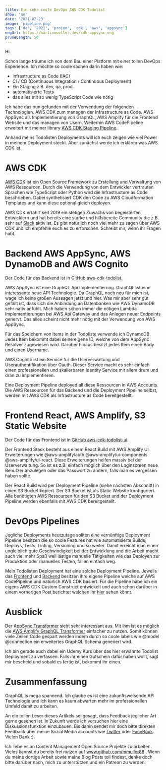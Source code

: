```yaml
---
title: Ein sehr coole DevOps AWS CDK Todolist
show: 'no'
date: '2021-02-23'
image: 'pipeline.png'
tags: ['de', '2021', 'projen', 'cdk', 'aws', 'appsync']
engUrl: https://martinmueller.dev/cdk-appsync-eng
pruneLength: 50
---
```


Hi.

Schon lange träume ich von dem Bau einer Platform mit einer tollen DevOps Experience. Ich möchte so coole sachen darin haben wie:
* Infrastructure as Code (IAC)
* CI / CD (Continuous Integration / Continuous Deployment)
* Ein Staging z.B. dev, qa, prod
* automatisierte Tests
* das alles mit so wenig TypeScript Code wie nötig

Ich habe das nun gefunden mit der Verwendung der folgenden Technologien. AWS CDK zum managen der Infrastructure as Code. AWS AppSync als Implementierung von GraphQL, AWS Amplify für die Frontend Website und das managen von Usern. Weiterhin AWS CodePipeline erweitert mit meiner library [AWS CDK Staging Pipeline](https://github.com/mmuller88/aws-cdk-staging-pipeline).

Anhand meins Todolisten Deployments will ich euch zeigen wie viel Power in meinem Deployment steckt. Aber zunächst werde ich erklären was AWS CDK ist.

# AWS CDK
[AWS CDK](https://github.com/aws/aws-cdk) ist ein Open Source Framework zu Erstellung und Verwaltung von AWS Ressourcen. Durch die Verwendung von dem Entwickler vertrauten Sprachen wie TypeScript oder Python wird die Infrastructure as Code beschrieben. Dabei synthetisiert CDK den Code zu AWS Cloudformation Templates und kann diese optional gleich deployen.

AWS CDK erfährt seit 2019 ein stetigen Zuwachs von begeisterten Entwicklern und hat bereits eine starke und hilfsbereite Community die z.B. sehr auf [Slack](https://cdk-dev.slack.com) aktiv ist. Es gibt natürlich noch viel mehr zu sagen über AWS CDK und ich empfehle euch es zu erforschen. Schreibt mir, wenn ihr Fragen habt.

# Backend AWS AppSync, AWS DynamoDB and AWS Cognito
Der Code für das Backend ist in [GitHub aws-cdk-todolist](https://github.com/mmuller88/aws-cdk-todolist).

AWS AppSync ist eine GraphQL Api Implementierung. GraphQL ist eine interessante neue API Technologie. Da GraphQL noch neu für mich ist, wage ich keine großen Aussagen jetzt und hier. Was mir aber sehr gut gefällt ist, dass sich die Anbindung an Datenbanken wie AWS DynamoDB sehr nativ anfühlt. Mich haben schon immer die nötigen Lambda Implementierungen bei AWS Api Gateway und das Anlegen neuer Endpoints genervt. Das alles scheint nicht mehr nötig mit der Verwendung von AWS AppSync.

Für das Speichern von Items in der Todoliste verwende ich DynamoDB. Jedes Item bekommt dabei seine eigene ID, welche von dem AppSync Resolver zugewiesen wird. Darüber hinaus besitzt jedes Item einen Body und einen Username.

AWS Cognito ist ein Service für die Userverwaltung und Userauthentifikation über Oauth. Dieser Service macht es sehr einfach einen professionellen und skalierbaren Identity Service mit allem drum und dran zu implementieren.

Eine Deployment Pipeline deployed all diese Ressourcen in AWS Accounts. Die AWS Ressourcen für das Backend und die Deployment Pipeline selbst, werden mit AWS CDK als Infrastructure as Code bereitgestellt.

# Frontend React, AWS Amplify, S3 Static Website
Der Code für das Frontend ist in [GitHub aws-cdk-todolist-ui](https://github.com/mmuller88/aws-cdk-todolist-ui).

Der Frontend Stack besteht aus einem React Build mit AWS Amplify UI Erweiterungen wie @aws-amplify/auth @aws-amplify/ui-components @aws-amplify/ui-react. Diese Erweiterungen helfen massiv bei der Userverwaltung. So ist es z.B. einfach möglich über den Loginscreen neue Benutzer anzulegen oder das Passwort zu ändern, falls man es vergessen haben sollte.

Der React Build wird per Deployment Pipeline (siehe nächsten Abschnitt) in einen S3 Bucket kopiert. Der S3 Bucket ist als Static Website konfiguriert. Alle benötigten AWS Ressourcen für den S3 Bucket und der Deployment Pipeline werden ebenfalls mit AWS CDK bereitgestellt.

# DevOps Pipelines
Jegliche Deployments heutzutage sollten eine vernünftige Deployment Pipeline besitzen die so coole Features hat wie automatisierte Builds, Deploys, Tests, Linting, Versioning und so weiter. Damit erreicht man einen ungleiblich gute Geschwindigkeit bei der Entwicklung und die Arbeit macht auch viel mehr Spaß weil lästige manuelle Tätigkeiten wie das Deployen zur Produktion oder manuelles Testen, fallen einfach weg.

Mein Todolisten Deployment hat eine solche Deployment Pipeline. Jeweils das [Frontend](https://github.com/mmuller88/aws-cdk-todolist-ui) und [Backend](https://github.com/mmuller88/aws-cdk-todolist) besitzen ihre eigene Pipeline welche auf AWS CodePipeline und natürlich AWS CDK basiert. Für die Pipeline habe ich ein eigens AWS CDK Custom Construct entwickelt und auch schon darüber in einem vorherigen Post berichtet welchen ihr [hier](https://martinmueller.dev/cdk-pipeline-lib) sehen könnt.

# Ausblick
Der [AppSync Transformer](https://github.com/) sieht sehr interessant aus. Mit ihm ist es möglich die [AWS Amplify GraphQL Transformer](https://docs.amplify.aws/cli/graphql-transformer/overview) einfacher zu nutzen. Somit können viele Zeilen Code gespart werden indem durch so coole labels wie @model @connection ein erweitertes GraphQL Schema generiert wird.

Ich bin gerade auch dabei ein Udemy Kurs über das hier erwähnte Todolist Deployment zu verfassen. Falls ihr einen Gutschein dafür haben wollt, sagt mir bescheid und sobald es fertig ist, bekommt ihr einen.

# Zusammenfassung
GraphQL is mega spannend. Ich glaube es ist eine zukunftsweisende API Technologie und ich kann es kaum abwarten mehr im professionellen Umfeld damit zu arbeiten.

An die tollen Leser dieses Artikels sei gesagt, dass Feedback jeglicher Art gerne gesehen ist. In Zukunft werde ich versuchen hier eine Diskussionsfunktion einzubauen. Bis dahin sendet mir doch bitte direkten Feedback über meine Sozial Media accounts wie [Twitter](https://twitter.com/MartinMueller_) oder [FaceBook](https://www.facebook.com/martin.muller.10485). Vielen Dank :).

Ich liebe es an Content Management Open Source Projekte zu arbeiten. Vieles kannst du bereits frei nutzen auf www.github.com/mmuller88 . Wenn du meine dortige Arbeit sowie meine Blog Posts toll findest, denke doch bitte darüber nach, mich zu unterstützen und ein Patreon zu werden:

   